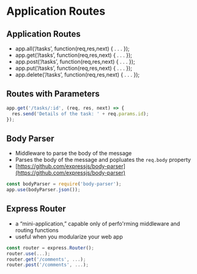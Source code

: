 # Application Routes

## Application Routes

* app.all\(‘/tasks’, function\(req,res,next\) { . . . }\); 
* app.get\(‘/tasks’, function\(req,res,next\) { . . . }\); 
* app.post\(‘/tasks’, function\(req,res,next\) { . . . }\); 
* app.put\(‘/tasks’, function\(req,res,next\) { . . . }\);
* app.delete\(‘/tasks’, function\(req,res,next\) { . . . }\);

## Routes with Parameters

```js
app.get('/tasks/:id', (req, res, next) => {
  res.send('Details of the task: ' + req.params.id);
});
```

## Body Parser

* Middleware to parse the body of the message
* Parses the body of the message and popluates the `req.body` property
* [https://github.com/expressjs/body-parser](https://github.com/expressjs/body-parser)

```js
const bodyParser = require('body-parser');
app.use(bodyParser.json());
```

## Express Router

* a “mini-application,” capable only of perfo'rming middleware and routing functions
* useful when you modularize your web app

```js
const router = express.Router();
router.use(...);
router.get('/comments', ...);
router.post('/comments', ...);
```



